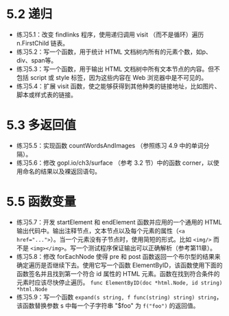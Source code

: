 # 5.2 递归
+ 练习5.1：改变 findlinks 程序，使用递归调用 visit （而不是循环）遍历 n.FirstChild 链表。
+ 练习5.2：写一个函数，用于统计 HTML 文档树内所有的元素个数，如p、div、span等。
+ 练习5.3：写一个函数，用于输出 HTML 文档树中所有文本节点的内容。但不包括 script 或 style 标签，因为这些内容在 Web 浏览器中是不可见的。
+ 练习5.4：扩展 visit 函数，使之能够获得到其他种类的链接地址，比如图片、脚本或样式表的链接。

# 5.3 多返回值
+ 练习5.5：实现函数 countWordsAndImages （参照练习 4.9 中的单词分隔）。
+ 练习5.6：修改 gopl.io/ch3/surface （参考 3.2 节）中的函数 corner，以使用命名的结果以及裸返回语句。

# 5.5 函数变量
+ 练习5.7：开发 startElement 和 endElement 函数并应用的一个通用的 HTML 输出代码中。输出注释节点，文本节点以及每个元素的属性（`<a href="...">`）。当一个元素没有子节点时，使用简短的形式。比如 `<img/>` 而不是 `<img></img>`。写一个测试程序保证输出可以正确解析（参考第11章）。
+ 练习5.8：修改 forEachNode 使得 pre 和 post 函数返回一个布尔型的结果来确定遍历是否继续下去。使用它写一个函数 ElementByID，该函数使用下面的函数签名并且找到第一个符合 id 属性的 HTML 元素。函数在找到符合条件的元素时应该尽快停止遍历。 `func ElementByID(doc *html.Node, id string) *html.Node`
+ 练习5.9：写一个函数 `expand(s string, f func(string) string) string`，该函数替换参数 s 中每一个子字符串 "$foo" 为 `f("foo")` 的返回值。